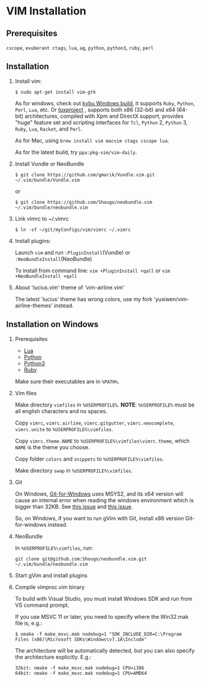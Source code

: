 VIM Installation
================

## Prerequisites

`cscope`, `exuberant ctags`, `lua`, `ag`, `python`, `python3`, `ruby`, `perl`

## Installation

1. Install vim:

	```text
	$ sudo apt-get install vim-gtk
	```

	As for windows, check out [kybu Windows build](https://bitbucket.org/kybu/vim-for-windows-single-drop), it supports `Ruby`, `Python`, `Perl`, `Lua`, etc. Or [tuxproject](http://tuxproject.de/projects/vim) , supports both x86 (32-bit) and x64 (64-bit) architectures, compiled with Xpm and DirectX support, provides "huge" feature set and scripting interfaces for `Tcl`, `Python` 2, `Python` 3, `Ruby`, `Lua`, `Racket`, and `Perl`.

	As for Mac, using `brew install vim macvim ctags cscope lua`.

	As for the latest build, try `ppa:pkg-vim/vim-daily`.

1. Install Vundle or NeoBundle

	```text
	$ git clone https://github.com/gmarik/Vundle.vim.git ~/.vim/bundle/Vundle.vim
	```

	or

	```text
	$ git clone https://github.com/Shougo/neobundle.vim ~/.vim/bundle/neobundle.vim
	```

1. Link vimrc to ~/.vimrc

	```text
	$ ln -sf ~/git/myConfigs/vim/vimrc ~/.vimrc
	```

1. Install plugins:

	Launch `vim` and run `:PluginInstall`(Vundle) or `:NeoBundleInstall`(NeoBundle)

	To install from command line: `vim +PluginInstall +qall` or `vim +NeoBundleInstall +qall`

1. About 'lucius.vim' theme of 'vim-airline.vim'

    The latest 'lucius' theme has wrong colors, use my fork 'yusiwen/vim-airline-themes' instead.

## Installation on Windows

1. Prerequisites

    - [Lua](http://luabinaries.sourceforge.net/download.html)
    - [Python](https://www.python.org/downloads/)
    - [Python3](https://www.python.org/downloads/)
    - [Ruby](http://rubyinstaller.org/downloads/)
    
	Make sure their executables are in `%PATH%`.

2. Vim files

	Make directory `vimfiles` in `%USERPROFILE%`. **NOTE**: `%USERPROFILE%` must be all english characters and no spaces.

	Copy `vimrc`, `vimrc.airline`, `vimrc.gitgutter`, `vimrc.neocomplete`, `vimrc.unite` to `%USERPROFILE%\vimfiles`.

	Copy `vimrc.theme.NAME` to `%USERPROFILE%\vimfiles\vimrc.theme`, which `NAME` is the theme you choose.

	Copy folder `colors` and `snippets` to `%USERPROFILE%\vimfiles`.

	Make directory `swap` in `%USERPROFILE%\vimfiles`.

3. Git

	On Windows, [Git-for-Windows](https://github.com/git-for-windows/git) uses MSYS2, and its x64 version will cause an internal error when reading the windows environment which is bigger than 32KB. See [this issue](https://github.com/Alexpux/MSYS2-packages/issues/25) and [this issue](https://github.com/git-for-windows/git/issues/942).

	So, on Windows, if you want to run gVim with Git, install x86 version Git-for-windows instead.

4. NeoBundle

	In `%USERPROFILE%\vimfiles`, run:

	```shell
	git clone git@github.com:Shougo/neobundle.vim.git ~/.vim/bundle/neobundle.vim
	```

5. Start gVim and install plugins

6. Compile vimproc.vim binary

	To build with Visual Studio, you must install Windows SDK and run from VS command prompt.

	If you use MSVC 11 or later, you need to specify where the Win32.mak file is, e.g.:

	```shell
	$ nmake -f make_msvc.mak nodebug=1 "SDK_INCLUDE_DIR=C:\Program Files (x86)\Microsoft SDKs\Windows\v7.1A\Include"
	```

	The architecture will be automatically detected, but you can also specify the architecture explicitly. E.g.:

	```shell
	32bit: nmake -f make_msvc.mak nodebug=1 CPU=i386
	64bit: nmake -f make_msvc.mak nodebug=1 CPU=AMD64
	```
